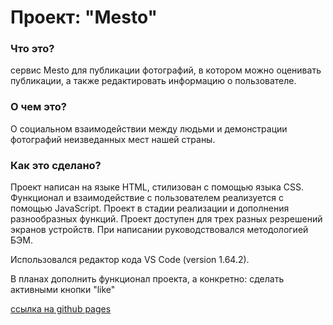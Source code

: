 ﻿# Проект: "Mesto"

### Что это?

сервис Mesto для публикации фотографий, в котором можно оценивать публикации, а также редактировать информацию о пользователе.


### О чем это?

О социальном взаимодействии между людьми и демонстрации фотографий неизведанных мест нашей страны.

### Как это сделано?

Проект написан на языке HTML, стилизован с помощью языка CSS. Функционал и взаимодействие с пользователем реализуется с помощью JavaScript.
Проект в стадии реализации и дополнения разнообразных функций. 
Проект доступен для трех разных резрешений экранов устройств. 
При написании руководствовался методологией БЭМ.

Использовался редактор кода VS Code (version 1.64.2).

В планах дополнить функционал проекта, а конкретно: сделать активными кнопки "like"

[ссылка на github pages](https://igordetkin.github.io/mesto/)